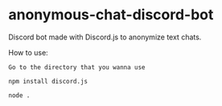 # anonymous-chat-discord-bot
Discord bot made with Discord.js to anonymize text chats.

How to use:
```
Go to the directory that you wanna use
```
```
npm install discord.js
```
```
node .
```

